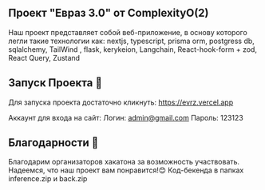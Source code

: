 
## Проект "Евраз 3.0" от ComplexityO(2)

Наш проект представляет собой веб-приложение, в основу которого легли такие технологии как: nextjs, typescript, prisma orm, postgress db, sqlalchemy, TailWind , flask, kerykeion, Langchain, React-hook-form + zod, React Query, Zustand

## Запуск Проекта 🚀

Для запуска проекта достаточно кликнуть: 
https://evrz.vercel.app

Аккаунт для входа на сайт: 
Логин: admin@gmail.com
Пароль: 123123

## Благодарности 🙏
Благодарим организаторов хакатона за возможность участвовать. Надеемся, что наш проект вам понравится!😊
Код-бекенда в папках inference.zip и back.zip
